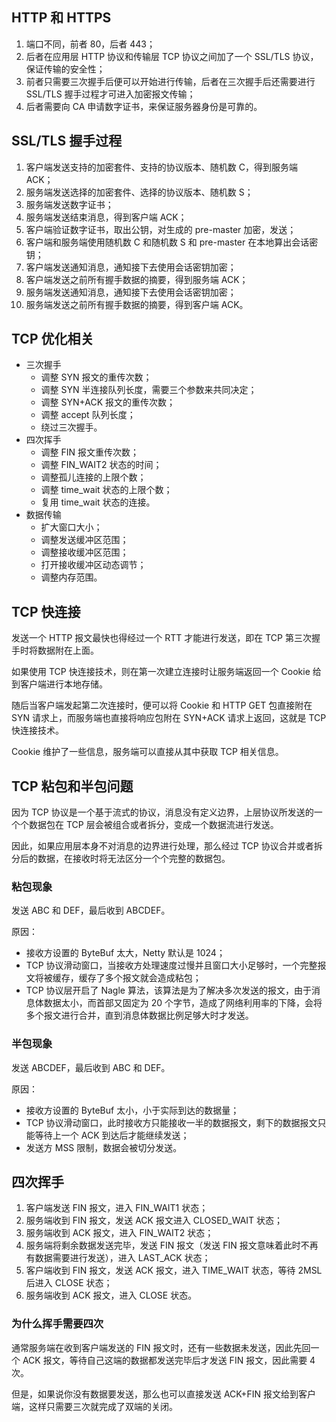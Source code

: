 ## HTTP 和 HTTPS

1. 端口不同，前者 80，后者 443；
2. 后者在应用层 HTTP 协议和传输层 TCP 协议之间加了一个 SSL/TLS 协议，保证传输的安全性；
3. 前者只需要三次握手后便可以开始进行传输，后者在三次握手后还需要进行 SSL/TLS 握手过程才可进入加密报文传输；
4. 后者需要向 CA 申请数字证书，来保证服务器身份是可靠的。

## SSL/TLS 握手过程

1. 客户端发送支持的加密套件、支持的协议版本、随机数 C，得到服务端 ACK；
2. 服务端发送选择的加密套件、选择的协议版本、随机数 S；
3. 服务端发送数字证书；
4. 服务端发送结束消息，得到客户端 ACK；
5. 客户端验证数字证书，取出公钥，对生成的 pre-master 加密，发送；
6. 客户端和服务端使用随机数 C 和随机数 S 和 pre-master 在本地算出会话密钥；
7. 客户端发送通知消息，通知接下去使用会话密钥加密；
8. 客户端发送之前所有握手数据的摘要，得到服务端 ACK；
9. 服务端发送通知消息，通知接下去使用会话密钥加密；
10. 服务端发送之前所有握手数据的摘要，得到客户端 ACK。

## TCP 优化相关

- 三次握手
  - 调整 SYN 报文的重传次数；
  - 调整 SYN 半连接队列长度，需要三个参数来共同决定；
  - 调整 SYN+ACK 报文的重传次数；
  - 调整 accept 队列长度；
  - 绕过三次握手。
- 四次挥手
  - 调整 FIN 报文重传次数；
  - 调整 FIN_WAIT2 状态的时间；
  - 调整孤儿连接的上限个数；
  - 调整 time_wait 状态的上限个数；
  - 复用 time_wait 状态的连接。
- 数据传输
  - 扩大窗口大小；
  - 调整发送缓冲区范围；
  - 调整接收缓冲区范围；
  - 打开接收缓冲区动态调节；
  - 调整内存范围。

## TCP 快连接

发送一个 HTTP 报文最快也得经过一个 RTT 才能进行发送，即在 TCP 第三次握手时将数据附在上面。

如果使用 TCP 快连接技术，则在第一次建立连接时让服务端返回一个 Cookie 给到客户端进行本地存储。

随后当客户端发起第二次连接时，便可以将 Cookie 和 HTTP GET 包直接附在 SYN 请求上，而服务端也直接将响应包附在 SYN+ACK 请求上返回，这就是 TCP 快连接技术。

Cookie 维护了一些信息，服务端可以直接从其中获取 TCP 相关信息。

## TCP 粘包和半包问题

因为 TCP 协议是一个基于流式的协议，消息没有定义边界，上层协议所发送的一个个数据包在 TCP 层会被组合或者拆分，变成一个数据流进行发送。

因此，如果应用层本身不对消息的边界进行处理，那么经过 TCP 协议合并或者拆分后的数据，在接收时将无法区分一个个完整的数据包。

### 粘包现象

发送 ABC 和 DEF，最后收到 ABCDEF。

原因：

- 接收方设置的 ByteBuf 太大，Netty 默认是 1024；
- TCP 协议滑动窗口，当接收方处理速度过慢并且窗口大小足够时，一个完整报文将被缓存，缓存了多个报文就会造成粘包；
- TCP 协议层开启了 Nagle 算法，该算法是为了解决多次发送的报文，由于消息体数据太小，而首部又固定为 20 个字节，造成了网络利用率的下降，会将多个报文进行合并，直到消息体数据比例足够大时才发送。

### 半包现象

发送 ABCDEF，最后收到 ABC 和 DEF。

原因：

- 接收方设置的 ByteBuf 太小，小于实际到达的数据量；
- TCP 协议滑动窗口，此时接收方只能接收一半的数据报文，剩下的数据报文只能等待上一个 ACK 到达后才能继续发送；
- 发送方 MSS 限制，数据会被切分发送。

## 四次挥手

1. 客户端发送 FIN 报文，进入 FIN_WAIT1 状态；
2. 服务端收到 FIN 报文，发送 ACK 报文进入 CLOSED_WAIT 状态；
3. 服务端收到 ACK 报文，进入 FIN_WAIT2 状态；
4. 服务端将剩余数据发送完毕，发送 FIN 报文（发送 FIN 报文意味着此时不再有数据需要进行发送），进入 LAST_ACK 状态；
5. 客户端收到 FIN 报文，发送 ACK 报文，进入 TIME_WAIT 状态，等待 2MSL 后进入 CLOSE 状态；
6. 服务端收到 ACK 报文，进入 CLOSE 状态。

### 为什么挥手需要四次

通常服务端在收到客户端发送的 FIN 报文时，还有一些数据未发送，因此先回一个 ACK 报文，等待自己这端的数据都发送完毕后才发送 FIN 报文，因此需要 4 次。

但是，如果说你没有数据要发送，那么也可以直接发送 ACK+FIN 报文给到客户端，这样只需要三次就完成了双端的关闭。
